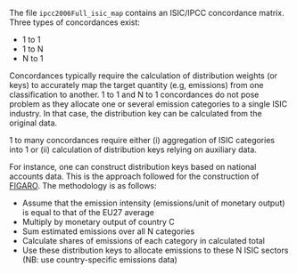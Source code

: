 The file `ipcc2006Full_isic_map` contains an ISIC/IPCC concordance matrix. Three types of concordances exist:
- 1 to 1
-  1 to N
- N to 1

Concordances typically require the calculation of distribution weights (or keys) to accurately map the target quantity (e.g, emissions) from one classification to another.
1 to 1 and N to 1 concordances do not pose problem as they allocate one or several emission categories to a single ISIC industry. In that case, the distribution key can be calculated from the original data.

1 to many concordances require either (i) aggregation of ISIC categories into 1 or (ii) calculation of distribution keys relying on auxiliary data.

For instance, one can construct distribution keys based on national accounts data. This is the approach followed for the construction of [FIGARO](https://ec.europa.eu/eurostat/web/esa-supply-use-input-tables/figaro). The methodology is as follows:
- Assume that the emission intensity (emissions/unit of monetary output) is equal to that of the EU27 average
- Multiply by monetary output of country C
- Sum estimated emissions over all N categories
- Calculate shares of emissions of each category in calculated total
- Use these distribution keys to allocate emissions to these N ISIC sectors (NB: use country-specific emissions data)
